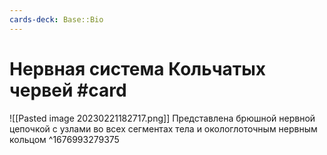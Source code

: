 ```yaml
---
cards-deck: Base::Bio
---
```


# Нервная система Кольчатых червей #card 
![[Pasted image 20230221182717.png]]
Представлена брюшной нервной цепочкой с узлами во всех сегментах тела и окологлоточным нервным кольцом
^1676993279375
